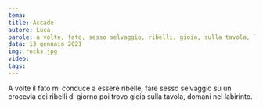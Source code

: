 ```yaml
---
tema:
title: Accade
autore: Luca
parole: a volte, fato, sesso selvaggio, ribelli, gioia, sulla tavola, labirinto, domani, crocevia
data: 13 gennaio 2021
img: rocks.jpg
video: 
tags: 
---
```

A volte il fato mi conduce a essere ribelle, fare sesso
selvaggio su un crocevia dei ribelli di giorno poi
trovo gioia sulla tavola, domani nel labirinto.